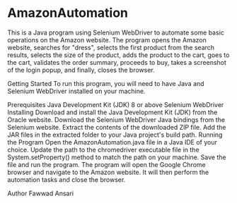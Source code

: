 # AmazonAutomation


This is a Java program using Selenium WebDriver to automate some basic operations on the Amazon website. The program opens the Amazon website, searches for "dress", selects the first product from the search results, selects the size of the product, adds the product to the cart, goes to the cart, validates the order summary, proceeds to buy, takes a screenshot of the login popup, and finally, closes the browser.

Getting Started
To run this program, you will need to have Java and Selenium WebDriver installed on your machine.

Prerequisites
Java Development Kit (JDK) 8 or above
Selenium WebDriver
Installing
Download and install the Java Development Kit (JDK) from the Oracle website.
Download the Selenium WebDriver Java bindings from the Selenium website.
Extract the contents of the downloaded ZIP file.
Add the JAR files in the extracted folder to your Java project's build path.
Running the Program
Open the AmazonAutomation.java file in a Java IDE of your choice.
Update the path to the chromedriver executable file in the System.setProperty() method to match the path on your machine.
Save the file and run the program.
The program will open the Google Chrome browser and navigate to the Amazon website. It will then perform the automation tasks and close the browser.

Author
Fawwad Ansari 
